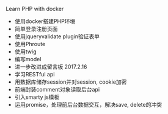 Learn PHP with docker
- 使用docker搭建PHP环境
- 简单登录注册页面
- 使用jqueryvalidate plugin验证表单
- 使用Phroute
- 使用twig
- 编写model
- 进一步改进成留言板 2017.2.16
- 学习RESTful api
- 用数据库储存session并对session, cookie加密
- 前端封装comment对象读取后台api
- 引入smarty js模板
- 运用promise，处理前后台数据交互，解决save, delete的冲突
